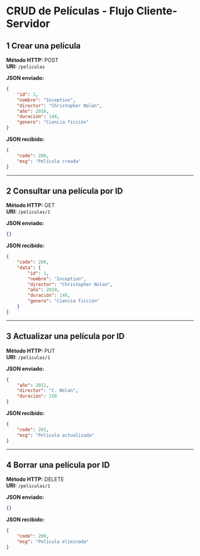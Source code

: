 # CRUD de Películas - Flujo Cliente-Servidor
## 1 Crear una película

**Método HTTP:** POST  
**URI:** `/peliculas`

**JSON enviado:**

```json
{
    "id": 1,
    "nombre": "Inception",
    "director": "Christopher Nolan",
    "año": 2010,
    "duración": 148,
    "genero": "Ciencia ficción"
}
```

**JSON recibido:**

```json
{
    "code": 200,
    "msg": "Película creada"
}
```

---

## 2 Consultar una película por ID

**Método HTTP:** GET  
**URI:** `/peliculas/1`

**JSON enviado:**

```json
{}
```

**JSON recibido:**

```json
{
    "code": 200,
    "data": {
        "id": 1,
        "nombre": "Inception",
        "director": "Christopher Nolan",
        "año": 2010,
        "duración": 148,
        "genero": "Ciencia ficción"
    }
}
```

---

## 3 Actualizar una película por ID

**Método HTTP:** PUT  
**URI:** `/peliculas/1`

**JSON enviado:**

```json
{
    "año": 2011,
    "director": "C. Nolan",
    "duración": 150
}
```

**JSON recibido:**

```json
{
    "code": 201,
    "msg": "Película actualizada"
}
```

---

## 4 Borrar una película por ID

**Método HTTP:** DELETE  
**URI:** `/peliculas/1`

**JSON enviado:**

```json
{}
```

**JSON recibido:**

```json
{
    "code": 200,
    "msg": "Película eliminada"
}
```